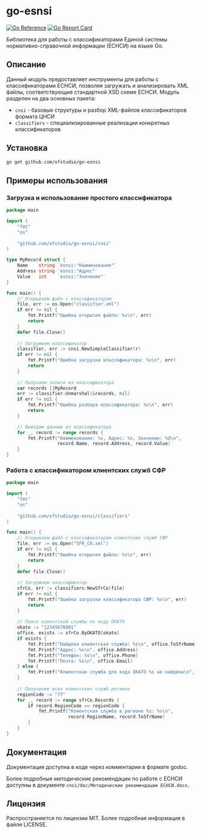 # go-esnsi

[![Go Reference](https://pkg.go.dev/badge/github.com/ofstudio/go-esnsi.svg)](https://pkg.go.dev/github.com/ofstudio/go-esnsi)
[![Go Report Card](https://goreportcard.com/badge/github.com/ofstudio/go-esnsi)](https://goreportcard.com/report/github.com/ofstudio/go-esnsi)

Библиотека для работы с классификаторами Единой системы нормативно-справочной информации (ЕСНСИ)
на языке Go.

## Описание

Данный модуль предоставляет инструменты для работы с классификаторами ЕСНСИ, 
позволяя загружать и анализировать XML файлы, соответствующие стандартной XSD схеме ЕСНСИ. 
Модуль разделен на два основных пакета:

- `cnsi` - базовые структуры и разбор XML-файлов классификаторов формата ЦНСИ
- `classifiers` - специализированные реализации конкретных классификаторов

## Установка

```bash
go get github.com/ofstudio/go-esnsi
```


## Примеры использования

### Загрузка и использование простого классификатора

```go
package main

import (
    "fmt"
    "os"
    
    "github.com/ofstudio/go-esnsi/cnsi"
)

type MyRecord struct {
	Name    string `esnsi:"Наименование"`
	Address string `esnsi:"Адрес"`
	Value   int    `esnsi:"Значение"`
}

func main() {
    // Открываем файл с классификатором
    file, err := os.Open("classifier.xml")
    if err != nil {
        fmt.Printf("Ошибка открытия файла: %v\n", err)
        return
    }
    defer file.Close()
    
    // Загружаем классификатор
    classifier, err := cnsi.NewSimpleClassifier(r)
    if err != nil {
        fmt.Printf("Ошибка загрузки классификатора: %v\n", err)
        return
    }
	
    // Получаем записи из классификатора
	var records []MyRecord
	err := classifier.Unmarshal(&records, nil)
	if err != nil {
        fmt.Printf("Ошибка разбора классификатора: %v\n", err)
        return
    }

    // Выводим данные из классификатора
    for _, record := range records {
        fmt.Printf("Наименование: %s, Адрес: %s, Значение: %d\n", 
                   record.Name, record.Address, record.Value)
    }
}
```

### Работа с классификатором клиентских служб СФР

```go
package main

import (
    "fmt"
    "os"
    
    "github.com/ofstudio/go-esnsi/classifiers"
)

func main() {
    // Открываем файл с классификатором клиентских служб СФР
    file, err := os.Open("SFR_CO.xml")
    if err != nil {
        fmt.Printf("Ошибка открытия файла: %v\n", err)
        return
    }
    defer file.Close()
    
    // Загружаем классификатор
    sfrCo, err := classifiers.NewSfrCo(file)
    if err != nil {
        fmt.Printf("Ошибка загрузки классификатора СФР: %v\n", err)
        return
    }
    
    // Поиск клиентской службы по коду ОКАТО
    okato := "12345678901"
    office, exists := sfrCo.ByOKATO[okato]
    if exists {
        fmt.Printf("Найдена клиентская служба: %s\n", office.ToSfrName)
        fmt.Printf("Адрес: %s\n", office.Address)
        fmt.Printf("Телефон: %s\n", office.Phone)
        fmt.Printf("Почта: %s\n", office.Email)
    } else {
        fmt.Printf("Клиентская служба для кода ОКАТО %s не найдена\n", okato)
    }
    
    // Получение всех клиентских служб региона
    regionCode := "77"
    for _, record := range sfrCo.Records {
        if record.RegionCode == regionCode {
            fmt.Printf("Клиентская служба в регионе %s: %s\n", 
                       record.RegionName, record.ToSfrName)
        }
    }
}
```

## Документация

Документация доступна в коде через комментарии в формате godoc.

Более подробные методические рекомендации по работе с ЕСНСИ 
доступны в документе `cnsi/doc/Методические рекомендации ЕСНСИ.docx`.


## Лицензия

Распространяется по лицензии MIT. Более подробная информация в файле LICENSE.